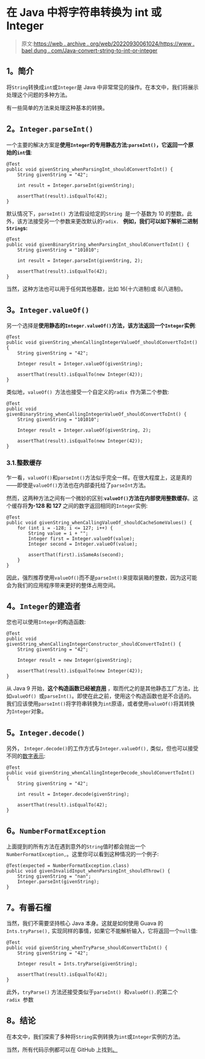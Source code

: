 # 在 Java 中将字符串转换为 int 或 Integer

> 原文:[https://web . archive . org/web/20220930061024/https://www . bael dung . com/Java-convert-string-to-int-or-integer](https://web.archive.org/web/20220930061024/https://www.baeldung.com/java-convert-string-to-int-or-integer)

## **1。简介**

将`String`转换成`int`或`Integer`是 Java 中非常常见的操作。在本文中，我们将展示处理这个问题的多种方法。

有一些简单的方法来处理这种基本的转换。

## **2。`Integer.parseInt()`**

一个主要的解决方案是**使用`Integer`的专用静态方法:`parseInt()`，它返回一个原始的`int`值**:

```
@Test
public void givenString_whenParsingInt_shouldConvertToInt() {
    String givenString = "42";

    int result = Integer.parseInt(givenString);

    assertThat(result).isEqualTo(42);
}
```

默认情况下，`parseInt() `方法假设给定的`String `是一个基数为 10 的整数。此外，该方法接受另一个参数来更改默认的`radix. ` **例如，我们可以如下解析二进制`String`s:**

```
@Test
public void givenBinaryString_whenParsingInt_shouldConvertToInt() {
    String givenString = "101010";

    int result = Integer.parseInt(givenString, 2);

    assertThat(result).isEqualTo(42);
}
```

当然，这种方法也可以用于任何其他基数，比如 16(十六进制)或 8(八进制)。

## **3。`Integer.valueOf()`**

另一个选择是**使用静态的`Integer.valueOf()`方法，该方法返回一个`Integer`实例**:

```
@Test
public void givenString_whenCallingIntegerValueOf_shouldConvertToInt() {
    String givenString = "42";

    Integer result = Integer.valueOf(givenString);

    assertThat(result).isEqualTo(new Integer(42));
}
```

类似地，`valueOf() `方法也接受一个自定义的`radix `作为第二个参数:

```
@Test
public void givenBinaryString_whenCallingIntegerValueOf_shouldConvertToInt() {
    String givenString = "101010";

    Integer result = Integer.valueOf(givenString, 2);

    assertThat(result).isEqualTo(new Integer(42));
}
```

### 3.1.整数缓存

乍一看，`valueOf()`和`parseInt()`方法似乎完全一样。在很大程度上，这是真的——即使是`valueOf()`方法也在内部委托给了`parseInt`方法。

然而，这两种方法之间有一个微妙的区别:**`valueOf()`方法在内部使用整数缓存**。这个缓存将**为-128 和 127** 之间的数字返回相同的`Integer`实例:

```
@Test
public void givenString_whenCallingValueOf_shouldCacheSomeValues() {
    for (int i = -128; i <= 127; i++) {
        String value = i + "";
        Integer first = Integer.valueOf(value);
        Integer second = Integer.valueOf(value);

        assertThat(first).isSameAs(second);
    }
}
```

因此，强烈推荐使用`valueOf()`而不是`parseInt()`来提取装箱的整数，因为这可能会为我们的应用程序带来更好的整体占用空间。

## **4。`Integer`的建造者**

您也可以使用`Integer`的构造函数:

```
@Test
public void givenString_whenCallingIntegerConstructor_shouldConvertToInt() {
    String givenString = "42";

    Integer result = new Integer(givenString);

    assertThat(result).isEqualTo(new Integer(42));
}
```

从 Java 9 开始，**这个构造函数已经被[弃用](https://web.archive.org/web/20220816192910/https://docs.oracle.com/en/java/javase/11/docs/api/java.base/java/lang/Integer.html#%3Cinit%3E(java.lang.String))** ，取而代之的是其他静态工厂方法，比如`valueOf() `或`parseInt()`。即使在此之前，使用这个构造函数也是不合适的。我们应该使用`parseInt()`将字符串转换为`int`原语，或者使用`valueOf()`将其转换为`Integer`对象。

## **5。`Integer.decode()`**

另外， `Integer.decode()`的工作方式与`Integer.valueOf(),` 类似，但也可以接受不同的[数字表示](https://web.archive.org/web/20220816192910/https://docs.oracle.com/en/java/javase/11/docs/api/java.base/java/lang/Integer.html#decode(java.lang.String)):

```
@Test
public void givenString_whenCallingIntegerDecode_shouldConvertToInt() {
    String givenString = "42";

    int result = Integer.decode(givenString);

    assertThat(result).isEqualTo(42);
}
```

## **6。`NumberFormatException`**

上面提到的所有方法在遇到意外的`String`值时都会抛出一个`NumberFormatException,`。这里你可以看到这种情况的一个例子:

```
@Test(expected = NumberFormatException.class)
public void givenInvalidInput_whenParsingInt_shouldThrow() {
    String givenString = "nan";
    Integer.parseInt(givenString);
}
```

## **7。有番石榴**

当然，我们不需要坚持核心 Java 本身。这就是如何使用 Guava 的`Ints.tryParse(),` 实现同样的事情，如果它不能解析输入，它将返回一个`null`值:

```
@Test
public void givenString_whenTryParse_shouldConvertToInt() {
    String givenString = "42";

    Integer result = Ints.tryParse(givenString);

    assertThat(result).isEqualTo(42);
}
```

此外，`tryParse()` 方法还接受类似于`parseInt() `和`valueOf().`的第二个`radix `参数

## **8。结论**

在本文中，我们探索了多种将`String`实例转换为`int`或`Integer`实例的方法。

当然，所有代码示例都可以在 GitHub 上找到[。](https://web.archive.org/web/20220816192910/https://github.com/eugenp/tutorials/tree/master/core-java-modules/core-java-string-conversions)